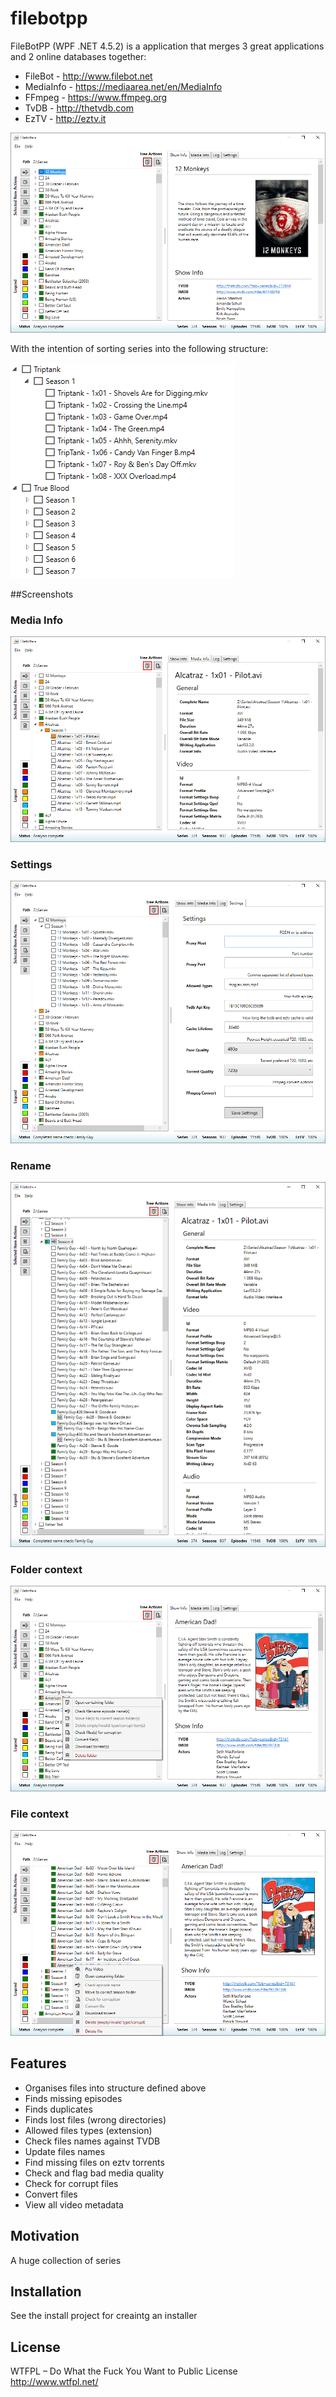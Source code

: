 # filebotpp

FileBotPP (WPF .NET 4.5.2) is a application that merges 3 great applications and 2 online databases together:

* FileBot - http://www.filebot.net
* MediaInfo - https://mediaarea.net/en/MediaInfo
* FFmpeg - https://www.ffmpeg.org
* TvDB - http://thetvdb.com
* EzTV - http://eztv.it
 
![alt tag](https://raw.githubusercontent.com/dmzoneill/filebotpp/master/FileBotPP/Screenshots/sample1.png)
	
With the intention of sorting series into the following structure:

![alt tag](https://raw.githubusercontent.com/dmzoneill/filebotpp/master/FileBotPP/Screenshots/structuresample.png)

##Screenshots

### Media Info
![alt tag](https://raw.githubusercontent.com/dmzoneill/filebotpp/master/FileBotPP/Screenshots/mediainfo.png)

### Settings
![alt tag](https://raw.githubusercontent.com/dmzoneill/filebotpp/master/FileBotPP/Screenshots/settings.png)

### Rename
![alt tag](https://raw.githubusercontent.com/dmzoneill/filebotpp/master/FileBotPP/Screenshots/rename.png)

### Folder context
![alt tag](https://raw.githubusercontent.com/dmzoneill/filebotpp/master/FileBotPP/Screenshots/foldercontext.png)

### File context
![alt tag](https://raw.githubusercontent.com/dmzoneill/filebotpp/master/FileBotPP/Screenshots/filecontext.png)

## Features

* Organises files into structure defined above
 * Finds missing episodes
 * Finds duplicates
 * Finds lost files (wrong directories)
 * Allowed files types (extension) 
* Check files names against TVDB
 * Update files names
* Find missing files on eztv torrents
* Check and flag bad media quality
* Check for corrupt files
* Convert files
* View all video metadata

## Motivation

A huge collection of series

## Installation

See the install project for creaintg an installer

## License

WTFPL – Do What the Fuck You Want to Public License
http://www.wtfpl.net/
